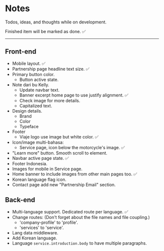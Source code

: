 # Notes

Todos, ideas, and thoughts while on development.

Finished item will be marked as done. ✅

---

## Front-end

- Mobile layout. ✅
- Partnership page headline text size. ✅
- Primary button color.
  - Button active state.
- Note dari bu Kelly.
  - Update navbar text.
  - Banner excerpt home page to use justify alignment. ✅
  - Check image for more details.
  - Capitalized text.
- Design details.
  - Brand
  - Color
  - Typeface
- Footer
  - Viaje logo use image but white color. ✅
- Icon/image multi-bahasa:
  - Service page, icon below the motorcycle's image. ✅
- "Learn more" button. Smooth scroll to element.
- Navbar active page state. ✅
- Footer Indonesia.
- Images for mobile in Service page.
- Home banner to include images from other main pages too. ✅
- Korean language flag icon.
- Contact page add new "Partnership Email" section.

## Back-end

- Multi-language support. Dedicated route per language. ✅
- Change routes: (Don't forget about the file names and file coupling.)
  - 'company-profile' to 'profile'.
  - 'services' to 'service'.
- Lang data middleware.
- Add Korean language.
- Language `service.introduction.body` to have multiple paragraphs.
